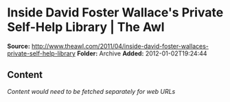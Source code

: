 # Inside David Foster Wallace's Private Self-Help Library | The Awl

**Source:** http://www.theawl.com/2011/04/inside-david-foster-wallaces-private-self-help-library
**Folder:** Archive
**Added:** 2012-01-02T19:24:44




## Content
*Content would need to be fetched separately for web URLs*
